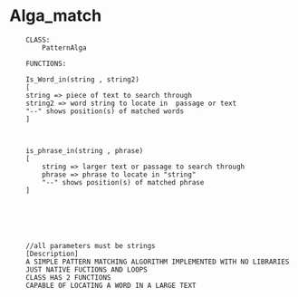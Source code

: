 # Alga_match


        CLASS:
            PatternAlga
        
        FUNCTIONS:
        
        Is_Word_in(string , string2) 
        [
        string => piece of text to search through
        string2 => word string to locate in  passage or text
        "--" shows position(s) of matched words
        ]
        
        
        
        is_phrase_in(string , phrase)
        [
            string => larger text or passage to search through
            phrase => phrase to locate in "string"
            "--" shows position(s) of matched phrase
        ]
        
        
        
        
        
        
        //all parameters must be strings
        [Description]
        A SIMPLE PATTERN MATCHING ALGORITHM IMPLEMENTED WITH NO LIBRARIES
        JUST NATIVE FUCTIONS AND LOOPS
        CLASS HAS 2 FUNCTIONS 
        CAPABLE OF LOCATING A WORD IN A LARGE TEXT
      
##
